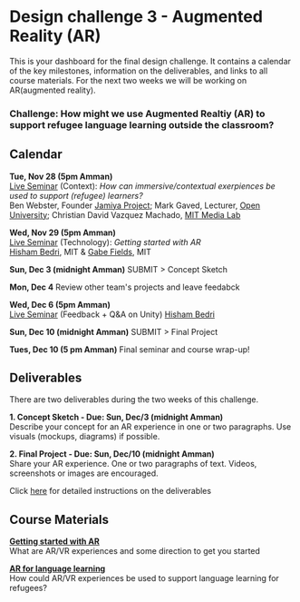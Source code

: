 # Design challenge 3 - Augmented Reality (AR)

This is your dashboard for the final design challenge. It contains a calendar of the key milestones, information on the deliverables, and links to all course materials. For the next two weeks we will be working on AR(augmented reality). 

### Challenge: How might we use Augmented Realtiy (AR) to support refugee language learning outside the classroom? 

## Calendar

**Tue, Nov 28 (5pm Amman)**  
[Live Seminar](https://unhangout.media.mit.edu/event/rla/) (Context): *How can immersive/contextual exerpiences be used to support (refugee) learners?*  
Ben Webster, Founder [Jamiya Project](https://www.jamiya.org/); Mark Gaved, Lecturer, [Open University](https://iet.open.ac.uk/people/mark.gaved); Christian David Vazquez Machado, [MIT Media Lab](https://www.media.mit.edu/people/cdvm/overview/)

**Wed, Nov 29 (5pm Amman)**  
[Live Seminar](https://unhangout.media.mit.edu/event/rla/) (Technology): *Getting started with AR*  
[Hisham Bedri](https://researchonabudget.wordpress.com/), MIT & [Gabe Fields](https://www.gabefields.me/), MIT 

**Sun, Dec 3 (midnight Amman)**
SUBMIT > Concept Sketch

**Mon, Dec 4**
Review other team's projects and leave feedabck 

**Wed, Dec 6 (5pm Amman)**  
[Live Seminar](https://unhangout.media.mit.edu/event/rla/) (Feedback + Q&A on Unity)
[Hisham Bedri](https://researchonabudget.wordpress.com/)

**Sun, Dec 10 (midnight Amman)**
SUBMIT > Final Project

**Tues, Dec 10 (5 pm Amman)**
Final seminar and course wrap-up!

## Deliverables 

There are two deliverables during the two weeks of this challenge. 

**1. Concept Sketch - Due: Sun, Dec/3 (midnight Amman)**  
Describe your concept for an AR experience in one or two paragraphs. Use visuals (mockups, diagrams) if possible. 

**2. Final Project - Due: Sun, Dec/10 (midnight Amman)**  
Share your AR experience. One or two paragraphs of text. Videos, screenshots or images are encouraged. 

Click [here](https://gitlab.refugeelearning.site/rla/course-central/blob/master/challenge3/deliverables.md) for detailed instructions on the deliverables

## Course Materials

**[Getting started with AR](https://gitlab.refugeelearning.site/rla/course-central/blob/master/challenge3/gettingstartedAR.md)**<br>
What are AR/VR experiences and some direction to get you started

**[AR for language learning](https://gitlab.refugeelearning.site/rla/course-central/blob/master/challenge3/ARforlanguagelearning.md)**<br>
How could AR/VR experiences be used to support language learning for refugees? 

